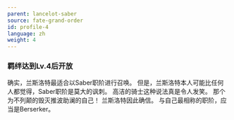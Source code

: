 ```yaml
---
parent: lancelot-saber
source: fate-grand-order
id: profile-4
language: zh
weight: 4
---
```


### 羁绊达到Lv.4后开放

确实，兰斯洛特最适合以Saber职阶进行召唤。
但是，兰斯洛特本人可能比任何人都觉得，Saber职阶是莫大的讽刺。
高洁的骑士这种说法真是令人发笑。
那个为不列颠的毁灭推波助澜的自己！
兰斯洛特因此确信。
与自己最相称的职阶，应当是Berserker。
